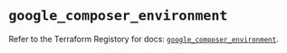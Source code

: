 # `google_composer_environment`

Refer to the Terraform Registory for docs: [`google_composer_environment`](https://registry.terraform.io/providers/hashicorp/google-beta/4.72.0/docs/resources/google_composer_environment).

